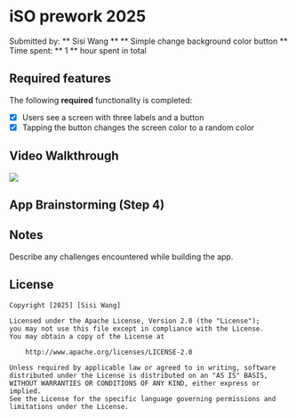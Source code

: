 # iSO prework 2025 
Submitted by: ** Sisi Wang **
** Simple change background color button **
Time spent: ** 1 ** hour spent in total 
## Required features
The following **required** functionality is completed:
- [x] Users see a screen with three labels and a button
- [x] Tapping the button changes the screen color to a random color
      
## Video Walkthrough

<div>
    <a href="https://www.loom.com/share/ebe0e94f928946dc81e63b5e2e3f3127">
      <img style="max-width:300px;" src="https://cdn.loom.com/sessions/thumbnails/ebe0e94f928946dc81e63b5e2e3f3127-893fed2d3b16af4f-full-play.gif">
    </a>
  </div>

## App Brainstorming (Step 4)

## Notes

Describe any challenges encountered while building the app.

## License

    Copyright [2025] [Sisi Wang]

    Licensed under the Apache License, Version 2.0 (the "License");
    you may not use this file except in compliance with the License.
    You may obtain a copy of the License at

        http://www.apache.org/licenses/LICENSE-2.0

    Unless required by applicable law or agreed to in writing, software
    distributed under the License is distributed on an "AS IS" BASIS,
    WITHOUT WARRANTIES OR CONDITIONS OF ANY KIND, either express or implied.
    See the License for the specific language governing permissions and
    limitations under the License.
